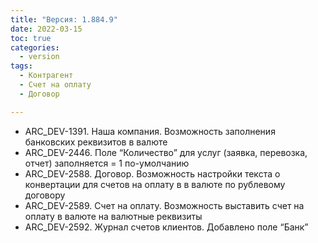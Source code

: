 ```yaml
---
title: "Версия: 1.884.9"
date: 2022-03-15
toc: true
categories:
  - version
tags:
  - Контрагент
  - Счет на оплату
  - Договор

---
```


-   ARC_DEV-1391. Наша компания. Возможность заполнения банковских реквизитов в валюте
-   ARC_DEV-2446. Поле “Количество” для услуг (заявка, перевозка, отчет) заполняется = 1 по-умолчанию
-   ARC_DEV-2588. Договор. Возможность настройки текста о конвертации для счетов на оплату в в валюте по рублевому договору
-   ARC_DEV-2589. Счет на оплату. Возможность выставить счет на оплату в валюте на валютные реквизиты
-   ARC_DEV-2592. Журнал счетов клиентов. Добавлено поле “Банк”
